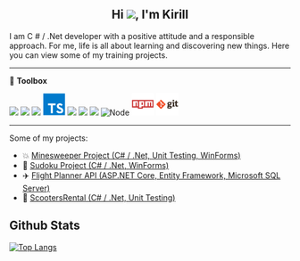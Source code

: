 <h2 align="center">Hi <img src="https://github.com/blackcater/blackcater/raw/main/images/Hi.gif" height="32" />, I'm Kirill </h2>

I am C # / .Net developer with a positive attitude and a responsible approach. For me, life is all about learning and discovering new things. Here you can view some of my training projects.

---

🧰 **Toolbox**

<img src="https://cdn.jsdelivr.net/gh/devicons/devicon/icons/csharp/csharp-original.svg" width="40px"/> <img src="https://cdn.jsdelivr.net/gh/devicons/devicon/icons/dotnetcore/dotnetcore-original.svg" width="40px"/> <img src="https://cdn.jsdelivr.net/gh/devicons/devicon/icons/javascript/javascript-original.svg" width="40px"/> <img src="https://github.com/devicons/devicon/blob/master/icons/typescript/typescript-plain.svg" alt="TS" width="40"/> <img src="https://cdn.jsdelivr.net/gh/devicons/devicon/icons/html5/html5-original.svg" width="40px"/> <img src="https://cdn.jsdelivr.net/gh/devicons/devicon/icons/css3/css3-original.svg" width="40px"/> <img src="https://avatars.githubusercontent.com/u/139426?v=4" width="40px"/> <img src="https://cdn.worldvectorlogo.com/logos/nodejs-1.svg" alt="Node" width="50" height="40"> <img src="https://github.com/devicons/devicon/blob/master/icons/npm/npm-original-wordmark.svg" alt="npm" width="40"> <img src="https://github.com/devicons/devicon/blob/master/icons/git/git-original-wordmark.svg" alt="Git" width="40">

---

Some of my projects:
- 💥 [Minesweeper Project (C# / .Net, Unit Testing, WinForms)](https://github.com/KirillTopchy/c-sharp-syllabus-KirillTopchy/tree/main/csharp-basics/exercises/MiniProjects/Minesweeper)
- 🔢 [Sudoku Project (C# / .Net, WinForms)](https://github.com/KirillTopchy/SudokuProject)
- ✈️ [Flight Planner API (ASP.NET Core, Entity Framework, Microsoft SQL Server)](https://github.com/KirillTopchy/FlightPlanner)
- 🚧 [ScootersRental (C# / .Net, Unit Testing)](https://github.com/KirillTopchy/ScooterRentalService)

## Github Stats
[![Top Langs](https://github-readme-stats.vercel.app/api/top-langs/?username=KirillTopchy&hide_title=true&layout=compact)](https://github.com/KirillTopchy?tab=repositories)

<!--

Here are some ideas to get you started:

- 🔭 I’m currently working on ...
- 🌱 I’m currently learning ...
- 👯 I’m looking to collaborate on ...
- 🤔 I’m looking for help with ...
- 💬 Ask me about ...
- 📫 How to reach me: ...
- 😄 Pronouns: ...
- ⚡ Fun fact: ...
🛴
-->
